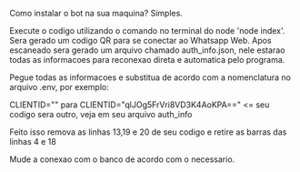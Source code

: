 Como instalar o bot na sua maquina? Simples.

Execute o codigo utilizando o comando no terminal do node 'node index'. Sera gerado um codigo QR para se conectar ao Whatsapp Web. Apos escaneado sera gerado um arquivo chamado auth_info.json, nele estarao todas as informacoes para reconexao direta e automatica pelo programa.

Pegue todas as informacoes e substitua de acordo com a nomenclatura no arquivo .env, por exemplo:

CLIENTID="" para CLIENTID="qlJOg5FrVri8VD3K4AoKPA==" <= seu codigo sera outro, veja em seu arquivo auth_info

Feito isso remova as linhas 13,19 e 20 de seu codigo e retire as barras das linhas 4 e 18

Mude a conexao com o banco de acordo com o necessario.
